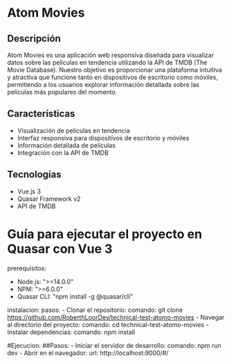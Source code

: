 # Atom Movies

## Descripción
Atom Movies es una aplicación web responsiva diseñada para visualizar datos sobre las películas en tendencia utilizando la API de TMDB (The Movie Database). Nuestro objetivo es proporcionar una plataforma intuitiva y atractiva que funcione tanto en dispositivos de escritorio como móviles, permitiendo a los usuarios explorar información detallada sobre las películas más populares del momento.

## Características
- Visualización de películas en tendencia
- Interfaz responsiva para dispositivos de escritorio y móviles
- Información detallada de películas
- Integración con la API de TMDB

## Tecnologías
- Vue.js 3
- Quasar Framework v2
- API de TMDB

# Guía para ejecutar el proyecto en Quasar con Vue 3

prerequisitos:
  - Node.js: ">=14.0.0"
  - NPM: ">=6.0.0"
  - Quasar CLI: "npm install -g @quasar/cli"

instalacion:
  pasos:
    - Clonar el repositorio:
      comando: git clone https://github.com/RoberthLoorDev/technical-test-atomo-movies
    - Navegar al directorio del proyecto:
      comando: cd technical-test-atomo-movies
    - Instalar dependencias:
      comando: npm install

#Ejecucion:
  ##Pasos:
    - Iniciar el servidor de desarrollo:
      comando: npm run dev
    - Abrir en el navegador:
      url: http://localhost:9000/#/
